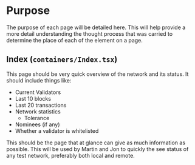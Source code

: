 # Purpose

The purpose of each page will be detailed here. This will help provide a more detail understanding the thought process that was carried to determine the place of each of the element on a page.

## Index (`containers/Index.tsx`)

This page should be very quick overview of the network and its status. It should include things like:

-   Current Validators
-   Last 10 blocks
-   Last 20 transactions
-   Network statistics
    -   Tolerance
-   Nominees (if any)
-   Whether a validator is whitelisted

This should be the page that at glance can give as much information as possible. This will be used by Martin and Jon to quickly the see status of any test network, preferably both local and remote.
